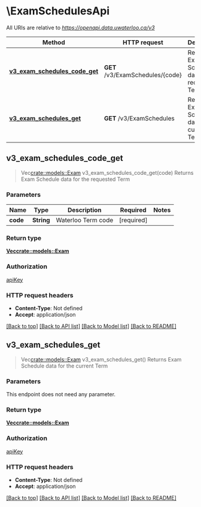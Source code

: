 # \ExamSchedulesApi

All URIs are relative to *https://openapi.data.uwaterloo.ca/v3*

Method | HTTP request | Description
------------- | ------------- | -------------
[**v3_exam_schedules_code_get**](ExamSchedulesApi.md#v3_exam_schedules_code_get) | **GET** /v3/ExamSchedules/{code} | Returns Exam Schedule data for the requested Term
[**v3_exam_schedules_get**](ExamSchedulesApi.md#v3_exam_schedules_get) | **GET** /v3/ExamSchedules | Returns Exam Schedule data for the current Term



## v3_exam_schedules_code_get

> Vec<crate::models::Exam> v3_exam_schedules_code_get(code)
Returns Exam Schedule data for the requested Term

### Parameters


Name | Type | Description  | Required | Notes
------------- | ------------- | ------------- | ------------- | -------------
**code** | **String** | Waterloo Term code | [required] |

### Return type

[**Vec<crate::models::Exam>**](Exam.md)

### Authorization

[apiKey](../README.md#apiKey)

### HTTP request headers

- **Content-Type**: Not defined
- **Accept**: application/json

[[Back to top]](#) [[Back to API list]](../README.md#documentation-for-api-endpoints) [[Back to Model list]](../README.md#documentation-for-models) [[Back to README]](../README.md)


## v3_exam_schedules_get

> Vec<crate::models::Exam> v3_exam_schedules_get()
Returns Exam Schedule data for the current Term

### Parameters

This endpoint does not need any parameter.

### Return type

[**Vec<crate::models::Exam>**](Exam.md)

### Authorization

[apiKey](../README.md#apiKey)

### HTTP request headers

- **Content-Type**: Not defined
- **Accept**: application/json

[[Back to top]](#) [[Back to API list]](../README.md#documentation-for-api-endpoints) [[Back to Model list]](../README.md#documentation-for-models) [[Back to README]](../README.md)
